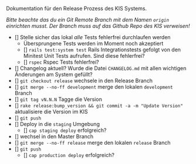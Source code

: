 Dokumentation für den Release Prozess des KIS Systems.

*Bitte beachte das du ein Git Remote Branch mit dem Namen `origin` einrichten musst. Der Branch muss auf das Github Repo des KIS verweisen!*

- [] Stelle sicher das lokal *alle* Tests fehlerfrei durchlaufen werden
  - Übersprungene Tests werden im Moment noch akzeptiert
  - [] `rails test:system test` Rails Integrationstests gefolgt von den Minitest Unit Tests aufrufen. Sind diese fehlerfrei?
  - [] `rspec` Rspec Tests fehlerfrei?
- [] Changelog aktuell? Wurde die Datei `CHANGELOG.md` mit allen wichtigen Änderungen am System gefüllt?
- [] `git checkout release` wechsele in den Release Branch
- [] `git merge --no-ff development` merge den lokalen `development` Branch
- [] `git tag vN.N.N` Tagge die Version
- [] `rake release:bump_version && git commit -a -m "Update Version"` aktualisiere die Version im KIS
- [] `git push`
- [] Deploy in die `staging` Umgebung
  - [] `cap staging deploy` erfolgreich?
- [] wechsel in den Master Branch
- [] `git merge --no-ff release` merge den lokalen `release` Branch
- [] `git push`
  - [] `cap production deploy` erfolgreich?

